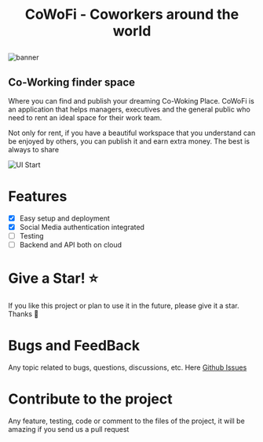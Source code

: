 # <p align="center" > CoWoFi - Coworkers around the world </p>

![banner](https://user-images.githubusercontent.com/77460748/184554090-8becb631-4cee-4462-b52e-36ff381b5738.jpg)

## Co-Working finder space

Where you can find and publish your
dreaming Co-Woking Place.
CoWoFi is an application that helps managers, executives and the general public who need to rent an ideal space for their work team.

Not only for rent, if you have a beautiful workspace that you understand can be enjoyed by others, you can publish it and earn extra money. The best is always to share

![UI Start](../../Desktop/Screen%20Shot%202022-08-19%20at%209.34.42%20PM.png)

# Features

- [x] Easy setup and deployment
- [x] Social Media authentication integrated
- [ ] Testing
- [ ] Backend and API both on cloud

# Give a Star! ⭐

If you like this project or plan to use it in the future, please give it a star. Thanks 🙏

# Bugs and FeedBack

Any topic related to bugs, questions, discussions, etc. Here [Github Issues](https://github.com/Cowofi/cowofi/issues)

# Contribute to the project

Any feature, testing, code or comment to the files of the project, it will be amazing if you send us a pull request
